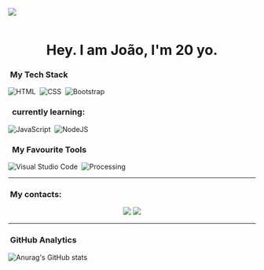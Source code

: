 ![](https://www.teslarati.com/wp-content/uploads/2022/03/Starbase-031622-NASASpaceflight-B4-S20-stacked-cryoproof-7-c.jpg)

<div align="center">
    <img style="" width="250">
</div>
<h1 align="center">Hey. I am João,  I'm 20 yo.</h1>

### &nbsp;My Tech Stack
![HTML](https://img.shields.io/badge/HTML-239120?style=for-the-badge&logo=html5&logoColor=white)&nbsp;
![CSS](https://img.shields.io/badge/CSS-239120?&style=for-the-badge&logo=css3&logoColor=white)&nbsp;
![Bootstrap](https://img.shields.io/badge/Bootstrap-563D7C?style=for-the-badge&logo=bootstrap&logoColor=white)&nbsp;

### &nbsp; currently learning:
![JavaScript](https://img.shields.io/badge/JavaScript-F7DF1E?style=for-the-badge&logo=javascript&logoColor=black)&nbsp;
![NodeJS](https://img.shields.io/badge/Node.js-43853D?style=for-the-badge&logo=node.js&logoColor=white)&nbsp;


### &nbsp; My Favourite Tools
![Visual Studio Code](https://img.shields.io/badge/-Visual%20Studio%20Code-333333?style=flat&logo=visual-studio-code&logoColor=007ACC)&nbsp;
![Processing](https://img.shields.io/badge/-Processing-blue)&nbsp;

---
### &nbsp;My contacts:

<p align="center">
           <a href="https://www.instagram.com/vjoao675/?hl=en"><img src="https://img.shields.io/badge/Instagram-E4405F?style=for-the-badge&logo=instagram&logoColor=white"/></a>
    <a href="mailto:drvictor321@gmail.com"><img src="https://img.shields.io/badge/-drvictor321@gmail.com-D14836?style=flat-square&logo=Gmail&logoColor=white"/></a>

    
</p>

---
### &nbsp;GitHub Analytics
![Anurag's GitHub stats](https://github-readme-stats.vercel.app/api?username=joaoBRBR&show_icons=true&theme=radical)

